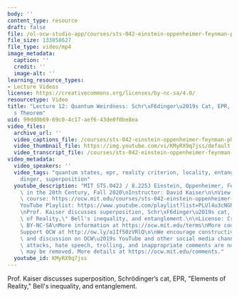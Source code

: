 ```yaml
---
body: ''
content_type: resource
draft: false
file: /ol-ocw-studio-app/courses/sts-042-einstein-oppenheimer-feynman-physics-in-the-20th-century-fall-2020/ocw_8225_sts042_lecture12_2020oct14_360p_16_9.mp4
file_size: 133058627
file_type: video/mp4
image_metadata:
  caption: ''
  credit: ''
  image-alt: ''
learning_resource_types:
- Lecture Videos
license: https://creativecommons.org/licenses/by-nc-sa/4.0/
resourcetype: Video
title: "Lecture 12: Quantum Weirdness: Schr\xF6dinger\u2019s Cat, EPR, and Bell\u2019\
  s Theorem"
uid: 99dd0b69-69c0-4c17-aef6-43de0f0be8ea
video_files:
  archive_url: ''
  video_captions_file: /courses/sts-042-einstein-oppenheimer-feynman-physics-in-the-20th-century-fall-2020/185D0FAkpqTeRBLygiNkSawXeu0Cq35qa_transcript.webvtt
  video_thumbnail_file: https://img.youtube.com/vi/KMyRX9q7jss/default.jpg
  video_transcript_file: /courses/sts-042-einstein-oppenheimer-feynman-physics-in-the-20th-century-fall-2020/185D0FAkpqTeRBLygiNkSawXeu0Cq35qa_transcript.pdf
video_metadata:
  video_speakers: ''
  video_tags: "quantum states, epr, reality criterion, locality, entanglement, Schr\xF6\
    dinger, superposition"
  youtube_description: "MIT STS.042J / 8.225J Einstein, Oppenheimer, Feynman: Physics\
    \ in the 20th Century, Fall 2020\nInstructor: David Kaiser\n\nView the complete\
    \ course: https://ocw.mit.edu/courses/sts-042-einstein-oppenheimer-feynman-physics-in-the-20th-century-fall-2020\n\
    YouTube Playlist: https://www.youtube.com/playlist?list=PLUl4u3cNGP63bAfjGas3TuA4ZCPUtN6Xf\n\
    \nProf. Kaiser discusses superposition, Schr\xF6dinger\u2019s cat, EPR, \"Elements\
    \ of Reality,\" Bell's inequality, and entanglement.\n\nLicense: Creative Commons\
    \ BY-NC-SA\nMore information at https://ocw.mit.edu/terms\nMore courses at https://ocw.mit.edu\n\
    Support OCW at http://ow.ly/a1If50zVRlQ\n\nWe encourage constructive comments\
    \ and discussion on OCW\u2019s YouTube and other social media channels. Personal\
    \ attacks, hate speech, trolling, and inappropriate comments are not allowed and\
    \ may be removed. More details at https://ocw.mit.edu/comments."
  youtube_id: KMyRX9q7jss
---
```

Prof. Kaiser discusses superposition, Schrödinger’s cat, EPR, "Elements of Reality," Bell's inequality, and entanglement.
